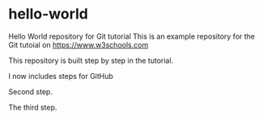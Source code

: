 # hello-world
Hello World repository for Git tutorial
This is an example repository for the Git tutoial on https://www.w3schools.com

This repository is built step by step in the tutorial.

I now includes steps for GitHub

Second step.

The third step.

